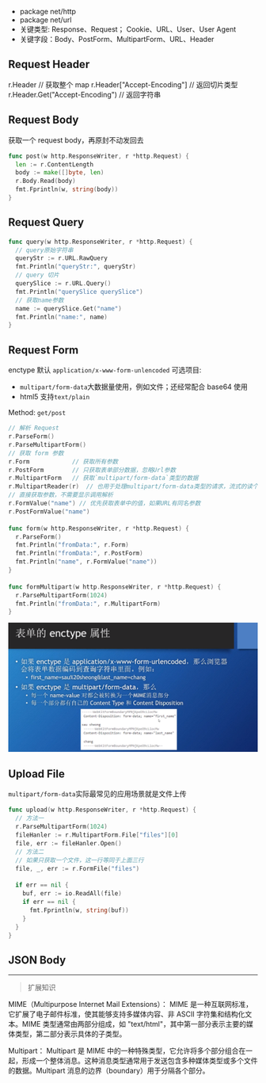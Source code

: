 - package net/http
- package net/url
- 关键类型: Response、Request； Cookie、URL、User、User Agent
- 关键字段：Body、PostForm、MultipartForm、URL、Header

## Request Header

r.Header // 获取整个 map
r.Header["Accept-Encoding"] // 返回切片类型
r.Header.Get("Accept-Encoding") // 返回字符串

## Request Body

获取一个 request body，再原封不动发回去

```go
func post(w http.ResponseWriter, r *http.Request) {
  len := r.ContentLength
  body := make([]byte, len)
  r.Body.Read(body)
  fmt.Fprintln(w, string(body))
}
```

## Request Query

```go
func query(w http.ResponseWriter, r *http.Request) {
  // query原始字符串
  queryStr := r.URL.RawQuery
  fmt.Println("queryStr:", queryStr)
  // query 切片
  querySlice := r.URL.Query()
  fmt.Println("querySlice querySlice")
  // 获取name参数
  name := querySlice.Get("name")
  fmt.Println("name:", name)
}
```

## Request Form

enctype 默认 `application/x-www-form-unlencoded`
可选项目:

- `multipart/form-data`大数据量使用，例如文件；还经常配合 base64 使用
- html5 支持`text/plain`

Method: `get/post`

```go
// 解析 Request
r.ParseForm()
r.ParseMultipartForm()
// 获取 form 参数
r.Form            // 获取所有参数
r.PostForm        // 只获取表单部分数据，忽略Url参数
r.MultipartForm   // 获取`multipart/form-data`类型的数据
r.MultipartReader(r)  // 也用于处理multipart/form-data类型的请求，流式的读个读取
// 直接获取参数，不需要显示调用解析
r.FormValue("name") // 优先获取表单中的值，如果URL有同名参数
r.PostFormValue("name")

func form(w http.ResponseWriter, r *http.Request) {
  r.ParseForm()
  fmt.Println("fromData:", r.Form)
  fmt.Println("fromData:", r.PostForm)
  fmt.Println("name", r.FormValue("name"))
}

func formMultipart(w http.ResponseWriter, r *http.Request) {
  r.ParseMultipartForm(1024)
  fmt.Println("fromData:", r.MultipartForm)
}
```

![form-enctype](./form-enctype.jpg)

## Upload File

`multipart/form-data`实际最常见的应用场景就是文件上传

```go
func upload(w http.ResponseWriter, r *http.Request) {
  // 方法一
  r.ParseMultipartForm(1024)
  fileHanler := r.MultipartForm.File["files"][0]
  file, err := fileHanler.Open()
  // 方法二
  // 如果只获取一个文件，这一行等同于上面三行
  file, _, err := r.FormFile("files")

  if err == nil {
    buf, err := io.ReadAll(file)
    if err == nil {
      fmt.Fprintln(w, string(buf))
    }
  }
}
```

## JSON Body

---

> 扩展知识

MIME（Multipurpose Internet Mail Extensions）： MIME 是一种互联网标准，它扩展了电子邮件标准，使其能够支持多媒体内容、非 ASCII 字符集和结构化文本。MIME 类型通常由两部分组成，如 "text/html"，其中第一部分表示主要的媒体类型，第二部分表示具体的子类型。

Multipart： Multipart 是 MIME 中的一种特殊类型，它允许将多个部分组合在一起，形成一个整体消息。这种消息类型通常用于发送包含多种媒体类型或多个文件的数据。Multipart 消息的边界（boundary）用于分隔各个部分。
